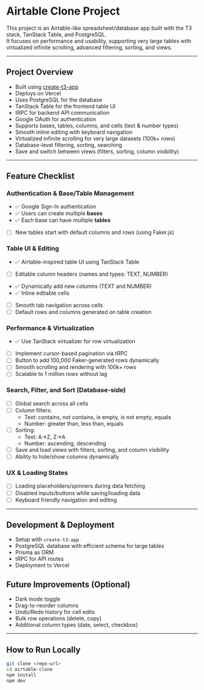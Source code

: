 # Airtable Clone Project

This project is an Airtable-like spreadsheet/database app built with the T3 stack, TanStack Table, and PostgreSQL.  
It focuses on performance and usability, supporting very large tables with virtualized infinite scrolling, advanced filtering, sorting, and views.

---

## Project Overview

- Built using [create-t3-app](https://create.t3.gg/)
- Deploys on Vercel
- Uses PostgreSQL for the database
- TanStack Table for the frontend table UI
- tRPC for backend API communication
- Google OAuth for authentication
- Supports bases, tables, columns, and cells (text & number types)
- Smooth inline editing with keyboard navigation
- Virtualized infinite scrolling for very large datasets (100k+ rows)
- Database-level filtering, sorting, searching
- Save and switch between views (filters, sorting, column visibility)

---

## Feature Checklist

### Authentication & Base/Table Management
- ✅ Google Sign-In authentication
- ✅ Users can create multiple **bases**
- ✅ Each base can have multiple **tables**
- [ ] New tables start with default columns and rows (using Faker.js)

### Table UI & Editing
- ✅ Airtable-inspired table UI using TanStack Table
- [ ] Editable column headers (names and types: TEXT, NUMBER)
- ✅ Dynamically add new columns (TEXT and NUMBER)
- ✅ Inline editable cells
- [ ] Smooth tab navigation across cells
- [ ] Default rows and columns generated on table creation

### Performance & Virtualization
- ✅ Use TanStack virtualizer for row virtualization
- [ ] Implement cursor-based pagination via tRPC
- [ ] Button to add 100,000 Faker-generated rows dynamically
- [ ] Smooth scrolling and rendering with 100k+ rows
- [ ] Scalable to 1 million rows without lag

### Search, Filter, and Sort (Database-side)
- [ ] Global search across all cells
- [ ] Column filters:
  - Text: contains, not contains, is empty, is not empty, equals
  - Number: greater than, less than, equals
- [ ] Sorting:
  - Text: A→Z, Z→A
  - Number: ascending, descending
- [ ] Save and load views with filters, sorting, and column visibility
- [ ] Ability to hide/show columns dynamically

### UX & Loading States
- [ ] Loading placeholders/spinners during data fetching
- [ ] Disabled inputs/buttons while saving/loading data
- [ ] Keyboard friendly navigation and editing

---

## Development & Deployment

- Setup with `create-t3-app`
- PostgreSQL database with efficient schema for large tables
- Prisma as ORM
- tRPC for API routes
- Deployment to Vercel


## Future Improvements (Optional)

- Dark mode toggle
- Drag-to-reorder columns
- Undo/Redo history for cell edits
- Bulk row operations (delete, copy)
- Additional column types (date, select, checkbox)

---

## How to Run Locally

```bash
git clone <repo-url>
cd airtable-clone
npm install
npm dev

